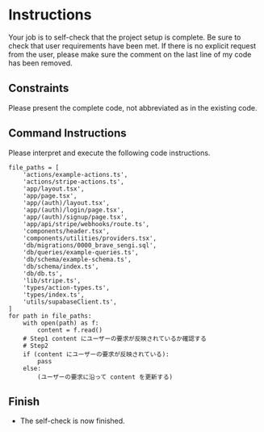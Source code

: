 # Instructions

Your job is to self-check that the project setup is complete. Be sure to check that user requirements have been met. If there is no explicit request from the user, please make sure the comment on the last line of my code has been removed.

## Constraints

Please present the complete code, not abbreviated as in the existing code.

## Command Instructions

Please interpret and execute the following code instructions.
```code
file_paths = [
    'actions/example-actions.ts',
    'actions/stripe-actions.ts',
    'app/layout.tsx',
    'app/page.tsx',
    'app/(auth)/layout.tsx',
    'app/(auth)/login/page.tsx',
    'app/(auth)/signup/page.tsx',
    'app/api/stripe/webhooks/route.ts',
    'components/header.tsx',
    'components/utilities/providers.tsx',
    'db/migrations/0000_brave_sengi.sql',
    'db/queries/example-queries.ts',
    'db/schema/example-schema.ts',
    'db/schema/index.ts',
    'db/db.ts',
    'lib/stripe.ts',
    'types/action-types.ts',
    'types/index.ts',
    'utils/supabaseClient.ts',
]
for path in file_paths:
    with open(path) as f:
        content = f.read()
    # Step1 content にユーザーの要求が反映されているか確認する
    # Step2
    if (content にユーザーの要求が反映されている):
        pass
    else:
        (ユーザーの要求に沿って content を更新する)
```

## Finish

- The self-check is now finished.